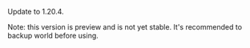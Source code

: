 Update to 1.20.4.

Note: this version is preview and is not yet stable. It's recommended to backup world before using.